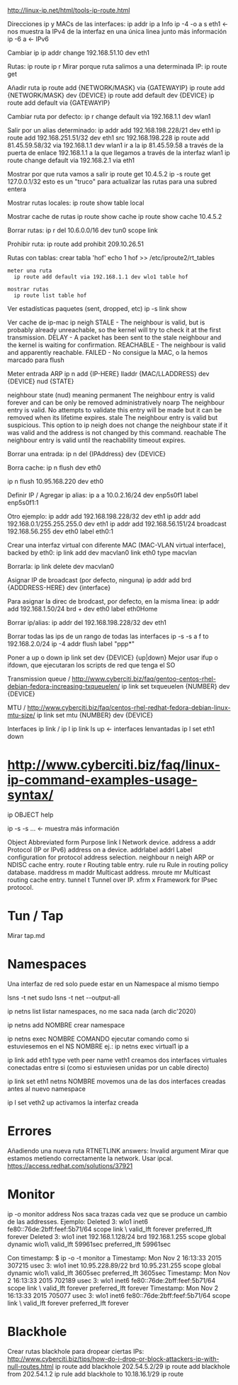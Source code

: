 http://linux-ip.net/html/tools-ip-route.html

Direcciones ip y MACs de las interfaces:
ip addr
ip a
  Info
    ip -4 -o a s eth1 <- nos muestra la IPv4 de la interfaz en una única linea junto más información
    ip -6 a <- IPv6

  Cambiar ip
    ip addr change 192.168.51.10 dev eth1

Rutas:
ip route
ip r
  Mirar porque ruta salimos a una determinada IP:
    ip route get <ip>
  
  Añadir ruta
    ip route add {NETWORK/MASK} via {GATEWAYIP}
    ip route add {NETWORK/MASK} dev {DEVICE}
    ip route add default dev {DEVICE}
    ip route add default via {GATEWAYIP}

  Cambiar ruta por defecto:
    ip r change default via 192.168.1.1 dev wlan1

  Salir por un alias determinado:
    ip addr add 192.168.198.228/21 dev eth1
    ip route add 192.168.251.51/32 dev eth1 src 192.168.198.228
    ip route add 81.45.59.58/32 via 192.168.1.1 dev wlan1
      ir a la ip 81.45.59.58 a través de la puerta de enlace 192.168.1.1 a la que llegamos a través de la interfaz wlan1
    ip route change default via 192.168.2.1 via eth1

  Mostrar por que ruta vamos a salir
    ip route get 10.4.5.2
    ip -s route get 127.0.0.1/32
      esto es un "truco" para actualizar las rutas para una subred entera

  Mostrar rutas locales:
    ip route show table local

  Mostrar cache de rutas
    ip route show cache
    ip route show cache 10.4.5.2

  Borrar rutas:
    ip r del 10.6.0.0/16 dev tun0  scope link

  Prohibir ruta:
    ip route add prohibit 209.10.26.51

  Rutas con tablas:
    crear tabla 'hof'
      echo 1 hof >> /etc/iproute2/rt_tables

    meter una ruta
      ip route add default via 192.168.1.1 dev wlo1 table hof

    mostrar rutas
      ip route list table hof

Ver estadísticas paquetes (sent, dropped, etc)
ip -s link show



Ver cache de ip-mac
ip neigh
         STALE - The neighbour is valid, but is probably already unreachable, so the kernel will try to check it at the first transmission.
         DELAY - A packet has been sent to the stale neighbour and the kernel is waiting for confirmation.
         REACHABLE - The neighbour is valid and apparently reachable.
         FAILED - No consigue la MAC, o la hemos marcado para flush

Meter entrada ARP
ip n add {IP-HERE} lladdr {MAC/LLADDRESS} dev {DEVICE} nud {STATE}

   neighbour state (nud)	meaning
   permanent			The neighbour entry is valid forever and can be only be removed administratively
   noarp			The neighbour entry is valid. No attempts to validate this entry will be made but it can be removed when its lifetime expires.
   stale			The neighbour entry is valid but suspicious. 
   				This option to ip neigh does not change the neighbour state if it was valid and the address is not changed by this command.
   reachable			The neighbour entry is valid until the reachability timeout expires.

Borrar una entrada:
ip n del {IPAddress} dev {DEVICE}

Borra cache:
ip n flush dev eth0

ip n flush 10.95.168.220 dev eth0


Definir IP / Agregar ip alias:
ip a a 10.0.2.16/24 dev enp5s0f1 label enp5s0f1:1

Otro ejemplo:
ip addr add 192.168.198.228/32 dev eth1
ip addr add 192.168.0.1/255.255.255.0 dev eth1
ip addr add 192.168.56.151/24 broadcast 192.168.56.255 dev eth0 label eth0:1


Crear una interfaz virtual con diferente MAC (MAC-VLAN virtual interface), backed by eth0:
ip link add dev macvlan0 link eth0 type macvlan

Borrarla:
ip link delete dev macvlan0


Asignar IP de broadcast (por defecto, ninguna)
ip addr add brd {ADDDRESS-HERE} dev {interface}

Para asignar la direc de brodcast, por defecto, en la misma linea:
ip addr add 192.168.1.50/24 brd + dev eth0 label eth0Home


Borrar ip/alias:
ip addr del 192.168.198.228/32 dev eth1

Borrar todas las ips de un rango de todas las interfaces
ip -s -s a f to 192.168.2.0/24
ip -4 addr flush label "ppp*"


Poner a up o down
ip link set dev {DEVICE} {up|down}
Mejor usar ifup o ifdown, que ejecutaran los scripts de red que tenga el SO


Transmission queue / http://www.cyberciti.biz/faq/gentoo-centos-rhel-debian-fedora-increasing-txqueuelen/
ip link set txqueuelen {NUMBER} dev {DEVICE}

MTU / http://www.cyberciti.biz/faq/centos-rhel-redhat-fedora-debian-linux-mtu-size/
ip link set mtu {NUMBER} dev {DEVICE}




Interfaces 
ip link / ip l
ip link ls up <- interfaces lenvantadas
ip l set eth1 down

# http://www.cyberciti.biz/faq/linux-ip-command-examples-usage-syntax/ #
ip OBJECT help

ip -s -s ... <- muestra más información


Object		Abbreviated form	Purpose
link		l			Network device.
address		a addr			Protocol (IP or IPv6) address on a device.
addrlabel	addrl			Label configuration for protocol address selection.
neighbour	n neigh			ARP or NDISC cache entry.
route		r			Routing table entry.
rule		ru			Rule in routing policy database.
maddress	m maddr			Multicast address.
mroute		mr			Multicast routing cache entry.
tunnel		t			Tunnel over IP.
xfrm		x			Framework for IPsec protocol.


# Tun / Tap
Mirar tap.md


# Namespaces
Una interfaz de red solo puede estar en un Namespace al mismo tiempo

lsns -t net
sudo lsns -t net --output-all

ip netns list
  listar namespaces, no me saca nada (arch dic'2020)

ip netns add NOMBRE
  crear namespace

ip netns exec NOMBRE COMANDO
  ejecutar comando como si estuviesemos en el NS NOMBRE
  ej.: ip netns exec virtual1 ip a

ip link add eth1 type veth peer name veth1
  creamos dos interfaces virtuales conectadas entre si (como si estuviesen unidas por un cable directo)

ip link set eth1 netns NOMBRE
  movemos una de las dos interfaces creadas antes al nuevo namespace

ip l set veth2 up
  activamos la interfaz creada


# Errores

Añadiendo una nueva ruta
RTNETLINK answers: Invalid argument
Mirar que estamos metiendo correctamente la network. Usar ipcal.
https://access.redhat.com/solutions/37921


# Monitor
ip -o monitor address
Nos saca trazas cada vez que se produce un cambio de las addresses.
Ejemplo:
Deleted 3: wlo1    inet6 fe80::76de:2bff:feef:5b71/64 scope link \       valid_lft forever preferred_lft forever
Deleted 3: wlo1    inet 192.168.1.128/24 brd 192.168.1.255 scope global dynamic wlo1\       valid_lft 59961sec preferred_lft 59961sec


Con timestamp:
$ ip -o -t monitor a
Timestamp: Mon Nov  2 16:13:33 2015 307215 usec
3: wlo1    inet 10.95.228.89/22 brd 10.95.231.255 scope global dynamic wlo1\       valid_lft 3605sec preferred_lft 3605sec
Timestamp: Mon Nov  2 16:13:33 2015 702189 usec
3: wlo1    inet6 fe80::76de:2bff:feef:5b71/64 scope link \       valid_lft forever preferred_lft forever
Timestamp: Mon Nov  2 16:13:33 2015 705077 usec
3: wlo1    inet6 fe80::76de:2bff:feef:5b71/64 scope link \       valid_lft forever preferred_lft forever


# Blackhole
Crear rutas blackhole para dropear ciertas IPs:
http://www.cyberciti.biz/tips/how-do-i-drop-or-block-attackers-ip-with-null-routes.html
ip route add blackhole 202.54.5.2/29
ip route add blackhole from 202.54.1.2
ip rule add blackhole to 10.18.16.1/29
ip route
